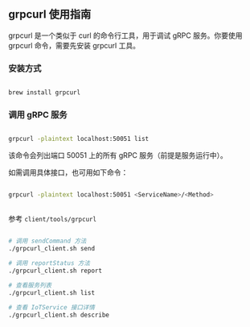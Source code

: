 
## grpcurl 使用指南

grpcurl 是一个类似于 curl 的命令行工具，用于调试 gRPC 服务。你要使用 grpcurl 命令，需要先安装 grpcurl 工具。

### 安装方式

```bash

brew install grpcurl

```

### 调用 gRPC 服务

```bash

grpcurl -plaintext localhost:50051 list

```

该命令会列出端口 50051 上的所有 gRPC 服务（前提是服务运行中）。

如需调用具体接口，也可用如下命令：

```bash

grpcurl -plaintext localhost:50051 <ServiceName>/<Method>

```

##

参考 `client/tools/grpcurl` 

```bash

# 调用 sendCommand 方法
./grpcurl_client.sh send

# 调用 reportStatus 方法
./grpcurl_client.sh report

# 查看服务列表
./grpcurl_client.sh list

# 查看 IoTService 接口详情
./grpcurl_client.sh describe

```